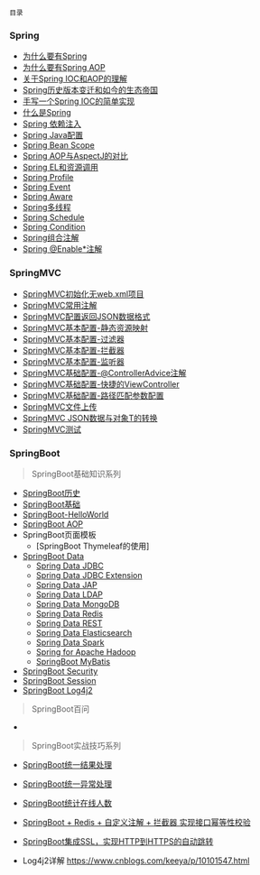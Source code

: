 `目录`
### Spring
* [为什么要有Spring](http://note.youdao.com/noteshare?id=a61d1330cec20afe21d369f0526756a2&sub=wcp1556526473148138)
* [为什么要有Spring AOP](http://note.youdao.com/noteshare?id=21f2b64abb67a24ad45baca5456648a5&sub=wcp1556587241813493)
* [关于Spring IOC和AOP的理解](http://note.youdao.com/noteshare?id=d0aa79a9af96f02aad6e25c1d3f192b3&sub=wcp1582173498187944)
* [Spring历史版本变迁和如今的生态帝国](http://note.youdao.com/noteshare?id=80509c0296c54ccb86c1848b95c9c530&sub=wcp15565934311825)
* [手写一个Spring IOC的简单实现](https://github.com/zhonghuasheng/JAVA/tree/master/basic/src/main/java/com/zhonghuasheng/ioc)
* [什么是Spring]()
* [Spring 依赖注入](http://note.youdao.com/noteshare?id=91ac0b573c1898e8fa3b47ebfdfffbf1&sub=wcp1582257498880783)
* [Spring Java配置](http://note.youdao.com/noteshare?id=4808a867c7b646f7f4d41a1bbe2f79fa&sub=wcp1582272695540930)
* [Spring Bean Scope](http://note.youdao.com/noteshare?id=f0c541d742d9548342dbca9e04607758&sub=wcp1582292894805554)
* [Spring AOP与AspectJ的对比](http://note.youdao.com/noteshare?id=b75baf23ad8073d69527838449b259c1&sub=wcp1582290319293279)
* [Spring EL和资源调用](http://note.youdao.com/noteshare?id=35b5a39e2859023b508d417f34925398&sub=wcp1582372537958305)
* [Spring Profile](http://note.youdao.com/noteshare?id=3828c670a4a3f8ee15030da5aa33b601&sub=wcp1582426672342855)
* [Spring Event](http://note.youdao.com/noteshare?id=cfcfc768052b2ad41af7d58a380d0428&sub=wcp1582441131568780)
* [Spring Aware](http://note.youdao.com/noteshare?id=b4846212af36a32fa327833c93b3fd9b&sub=wcp1582507656479831)
* [Spring多线程](http://note.youdao.com/noteshare?id=b1dbd6b066db81f7e4d7436aac1e7af7&sub=wcp1582507689758259)
* [Spring Schedule](http://note.youdao.com/noteshare?id=2f6e090483fdadb277460faee41bd213&sub=wcp1582507714943294)
* [Spring Condition](http://note.youdao.com/noteshare?id=cd966fbce76b5b57ee1afee0a2e7f388&sub=wcp1582507730857453)
* [Spring组合注解](http://note.youdao.com/noteshare?id=6f847f37be5b0d7b42132ea9f069c7d5&sub=wcp1582507747315363)
* [Spring @Enable*注解](http://note.youdao.com/noteshare?id=879cd184830f9501821ca6073c4b71a9&sub=wcp1582507762687224)

### SpringMVC
* [SpringMVC初始化无web.xml项目](http://note.youdao.com/noteshare?id=205b607e70b9b0f0b9e131d0cce812fe&sub=wcp1582775530722662)
* [SpringMVC常用注解](http://note.youdao.com/noteshare?id=2ba40b0807fd025783c50dd0295426b0&sub=wcp1582785745286940)
* [SpringMVC配置返回JSON数据格式](http://note.youdao.com/noteshare?id=56597a6ac75b39ee8676090b039ac9da&sub=wcp158285925711064)
* [SpringMVC基本配置-静态资源映射](http://note.youdao.com/noteshare?id=353a5add7736bb43d2d8385d9da9b316&sub=wcp1582804386017933)
* [SpringMVC基本配置-过滤器](http://note.youdao.com/noteshare?id=705d1389728fc7a84ae75c56a56632aa&sub=wcp1582895863705318)
* [SpringMVC基本配置-拦截器](http://note.youdao.com/noteshare?id=43f57fe16f133916f14fd1285ffe1d8d&sub=wcp1582868210157413)
* [SpringMVC基本配置-监听器](http://note.youdao.com/noteshare?id=705d1389728fc7a84ae75c56a56632aa&sub=wcp1582895863705318)
* [SpringMVC基础配置-@ControllerAdvice注解](http://note.youdao.com/noteshare?id=86e8bbe0fc34129ac23ea0a81e114d94&sub=wcp1582872248611915)
* [SpringMVC基础配置-快捷的ViewController](http://note.youdao.com/noteshare?id=2f1919491b52ee9d16f41ca5a4f608ad&sub=1B8ED2525FE44788BC9219B7B2F0A060)
* [SpringMVC基础配置-路径匹配参数配置](http://note.youdao.com/noteshare?id=452d39e440514114c27624af34460beb&sub=wcp1582893962706623)
* [SpringMVC文件上传](http://note.youdao.com/noteshare?id=1336c8afd5a0feecbd4fce53e3c7bdf0&sub=wcp1582955118268508)
* [SpringMVC JSON数据与对象T的转换](http://note.youdao.com/noteshare?id=d0ae808a1bdc1c0b445f3ecee2ab141d&sub=wcp1582966629731695)
* [SpringMVC测试](http://note.youdao.com/noteshare?id=1691d99d1263f3d5ff241db2da0a54cc&sub=wcp1582972184053369)

### SpringBoot
> SpringBoot基础知识系列
* [SpringBoot历史](spring-boot/0-springboot-history.md)
* [SpringBoot基础](spring-boot/1-springboot-basic.md)
* [SpringBoot-HelloWorld]()
* [SpringBoot AOP](http://note.youdao.com/noteshare?id=167ce48253b948332badd22fd35e14ce&sub=9A67CA36E2BA43A9BEEEC13BA3B5FA36)
* SpringBoot页面模板
    * [SpringBoot Thymeleaf的使用]
* [SpringBoot Data]()
    * [Spring Data JDBC]()
    * [Spring Data JDBC Extension]()
    * [Spring Data JAP]()
    * [Spring Data LDAP]()
    * [Spring Data MongoDB]()
    * [Spring Data Redis]()
    * [Spring Data REST]()
    * [Spring Data Elasticsearch]()
    * [Spring Data Spark]()
    * [Spring for Apache Hadoop]()
    * [SpringBoot MyBatis](https://github.com/zhonghuasheng/JAVA/tree/master/springboot)
* [SpringBoot Security]()
* [SpringBoot Session]()
* [SpringBoot Log4j2](https://github.com/zhonghuasheng/JAVA/tree/master/springboot)

> SpringBoot百问
* []()

> SpringBoot实战技巧系列
* [SpringBoot统一结果处理](https://github.com/zhonghuasheng/Spring-Boot/wiki/SpringBoot%E7%BB%9F%E4%B8%80%E5%A4%84%E7%90%86%E8%BF%94%E5%9B%9E%E7%BB%93%E6%9E%9C)
* [SpringBoot统一异常处理](https://github.com/zhonghuasheng/Spring-Boot/wiki/SpringBoot%E7%BB%9F%E4%B8%80%E5%BC%82%E5%B8%B8%E5%A4%84%E7%90%86)
* [SpringBoot统计在线人数](https://github.com/zhonghuasheng/Tutorial/wiki/SpringBoot%E7%BB%9F%E8%AE%A1%E5%9C%A8%E7%BA%BF%E4%BA%BA%E6%95%B0)
* [SpringBoot + Redis + 自定义注解 + 拦截器 实现接口幂等性校验](https://github.com/zhonghuasheng/Spring-Boot/blob/master/springbootidempotence/README.md)
* [SpringBoot集成SSL，实现HTTP到HTTPS的自动跳转](/java/spring-boot/springboot-ssl.md)

* Log4j2详解 https://www.cnblogs.com/keeya/p/10101547.html